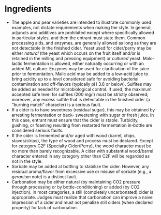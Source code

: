 # Ingredients

- The apple and pear varieties are intended to illustrate commonly used examples, not dictate requirements when making the style. In general, adjuncts and additives are prohibited except where specifically allowed in particular styles, and then the entrant must state them. Common processing aids, and enzymes, are generally allowed as long as they are not detectable in the finished cider. Yeast used for cider/perry may be either _natural_ (the yeast which occurs on the fruit itself and/or is retained in the milling and pressing equipment) or _cultured_ yeast. Malo-lactic fermentation is allowed, either naturally occurring or with an added ML culture. Enzymes may be used for clarification of the juice prior to fermentation. Malic acid may be added to a low-acid juice to bring acidity up to a level considered safe for avoiding bacterial contamination and off-flavors (typically pH 3.8 or below). Sulfites may be added as needed for microbiological control. If used, the maximum accepted safe level for sulfites (200 mg/l) must be strictly observed; moreover, any excess sulfite that is detectable in the finished cider (a “burning match” character) is a serious fault.
- If a cider is to have sweetness (residual sugar), this may be obtained by arresting fermentation or back- sweetening with sugar or fresh juice. In this case, entrant must ensure that the cider is stable. Turbidity, gushing, or foaming resulting from restarted fermentation in-bottle are considered serious faults.
- If the cider is fermented and/or aged with wood (barrel, chips, staves/strips), the type of wood and process must be declared. Except for category C2F (Specialty Cider/Perry), the wood character must be no more than barely recognizable. A cider with substantial wood/barrel character entered in any category other than C2F will be regarded as not in the style.
- Sorbate may be added at bottling to stabilize the cider. However, any residual aroma/flavor from excessive use or misuse of sorbate (e.g., a _geranium_ note) is a distinct fault.
- Carbonation may be either natural (by maintaining CO2 pressure through processing or by bottle-conditioning) or added (by CO2 injection). In most categories, a still (completely uncarbonated) cider is appropriate. Judges must realize that carbonation can improve a naive impression of a cider and must not penalize still ciders (when declared properly) for lack of carbonation.